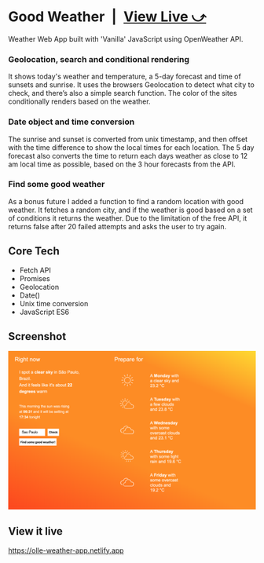 # Good Weather&ensp;|&ensp;[View Live &#10555;](https://olle-weather-app.netlify.app/)

Weather Web App built with 'Vanilla' JavaScript using OpenWeather API.

### Geolocation, search and conditional rendering
It shows today's weather and temperature, a 5-day forecast and time of sunsets and sunrise. It uses the browsers Geolocation to detect what city to check, and there’s also a simple search function. The color of the sites conditionally renders based on the weather. 

### Date object and time conversion
The sunrise and sunset is converted from unix timestamp, and then offset with the time difference to show the local times for each location. The 5 day forecast also converts the time to return each days weather as close to 12 am local time as possible, based on the 3 hour forecasts from the API.

### Find some good weather
As a bonus future I added a function to find a random location with good weather. It fetches a random city, and if the weather is good based on a set of conditions it returns the weather. Due to the limitation of the free API, it returns false after 20 failed attempts and asks the user to try again.  

## Core Tech
* Fetch API
* Promises
* Geolocation
* Date() 
* Unix time conversion
* JavaScript ES6

## Screenshot
![Screenshot](screenshot.png)

## View it live
https://olle-weather-app.netlify.app
